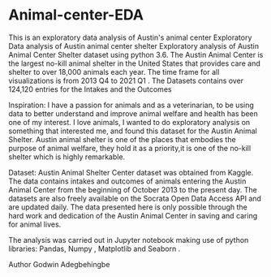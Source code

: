 # Animal-center-EDA
This is an exploratory data analysis of Austin's animal center
Exploratory Data analysis of Austin animal center shelter
Exploratory analysis of Austin Animal Center Shelter dataset using python 3.6. The Austin Animal Center is the largest no-kill animal shelter in the United States that provides care and shelter to over 18,000 animals each year. The time frame for all visualizations is from 2013 Q4 to 2021 Q1 . The Datasets contains over 124,120 entries for the Intakes and the Outcomes

Inspiration:
I have a passion for animals and as a veterinarian, to be using data to better understand and improve animal welfare and health has been one of my interest. I love animals, I wanted to do exploratory analysis on something that interested me, and found this dataset for the Austin Animal Shelter. Austin animal shelter is one of the places that embodies the purpose of animal welfare, they hold it as a priority,it is one of the no-kill shelter which is highly remarkable.

Dataset:
Austin Animal Shelter Center dataset was obtained from Kaggle. The data contains intakes and outcomes of animals entering the Austin Animal Center from the beginning of October 2013 to the present day. The datasets are also freely available on the Socrata Open Data Access API and are updated daily. The data presented here is only possible through the hard work and dedication of the Austin Animal Center in saving and caring for animal lives.


The analysis was carried out in Jupyter notebook making use of python libraries: Pandas, Numpy , Matplotlib and Seaborn .

Author
Godwin Adegbehingbe

